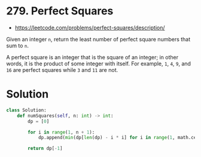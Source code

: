 # 279. Perfect Squares

- https://leetcode.com/problems/perfect-squares/description/

Given an integer `n`, return the least number of perfect square numbers that sum to `n`.

A perfect square is an integer that is the square of an integer; in other words, it is the product of some integer with itself. For example, `1`, `4`, `9`, and `16` are perfect squares while `3` and `11` are not.

# Solution

```python
class Solution:
    def numSquares(self, n: int) -> int:
        dp = [0]

        for i in range(1, n + 1):
            dp.append(min(dp[len(dp) - i * i] for i in range(1, math.ceil(i**0.5) + 1)) + 1)

        return dp[-1]
```
